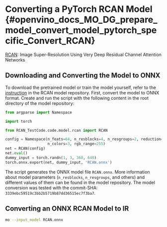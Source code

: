 # Converting a PyTorch RCAN Model {#openvino_docs_MO_DG_prepare_model_convert_model_pytorch_specific_Convert_RCAN}

[RCAN](https://github.com/yulunzhang/RCAN): Image Super-Resolution Using Very Deep Residual Channel Attention Networks

## Downloading and Converting the Model to ONNX

To download the pretrained model or train the model yourself, refer to the [instruction](https://github.com/yulunzhang/RCAN/blob/master/README.md) in the RCAN model repository. First, convert the model to ONNX format. Create and run the script with the following content in the root
directory of the model repository:

```python
from argparse import Namespace

import torch

from RCAN_TestCode.code.model.rcan import RCAN

config = Namespace(n_feats=64, n_resblocks=4, n_resgroups=2, reduction=16, scale=[2], data_train='DIV2K', res_scale=1,
                   n_colors=3, rgb_range=255)
net = RCAN(config)
net.eval()
dummy_input = torch.randn(1, 3, 360, 640)
torch.onnx.export(net, dummy_input, 'RCAN.onnx')
```
The script generates the ONNX model file `RCAN.onnx`. More information about model parameters (`n_resblocks`, `n_resgroups`, and others) and different values of them can be found in the model repository. The model conversion was tested with the commit-SHA: `3339ebc59519c3bb2b5719b87dd36515ec7f3ba7`.

## Converting an ONNX RCAN Model to IR

```sh
mo --input_model RCAN.onnx
```
